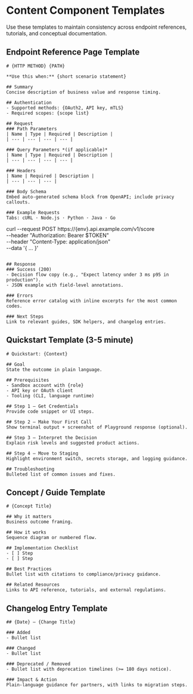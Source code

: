 # Content Component Templates

Use these templates to maintain consistency across endpoint references, tutorials, and conceptual documentation.

## Endpoint Reference Page Template

```
# {HTTP METHOD} {PATH}

**Use this when:** {short scenario statement}

## Summary
Concise description of business value and response timing.

## Authentication
- Supported methods: {OAuth2, API key, mTLS}
- Required scopes: {scope list}

## Request
### Path Parameters
| Name | Type | Required | Description |
| --- | --- | --- | --- |

### Query Parameters *(if applicable)*
| Name | Type | Required | Description |
| --- | --- | --- | --- |

### Headers
| Name | Required | Description |
| --- | --- | --- |

### Body Schema
Embed auto-generated schema block from OpenAPI; include privacy callouts.

### Example Requests
Tabs: cURL · Node.js · Python · Java · Go

```
curl --request POST https://{env}.api.example.com/v1/score \
  --header "Authorization: Bearer $TOKEN" \
  --header "Content-Type: application/json" \
  --data '{ ... }'
```

## Response
### Success (200)
- Decision flow copy (e.g., "Expect latency under 3 ms p95 in production").
- JSON example with field-level annotations.

### Errors
Reference error catalog with inline excerpts for the most common codes.

### Next Steps
Link to relevant guides, SDK helpers, and changelog entries.
```

## Quickstart Template (3-5 minute)

```
# Quickstart: {Context}

## Goal
State the outcome in plain language.

## Prerequisites
- Sandbox account with {role}
- API key or OAuth client
- Tooling (CLI, language runtime)

## Step 1 — Get Credentials
Provide code snippet or UI steps.

## Step 2 — Make Your First Call
Show terminal output + screenshot of Playground response (optional).

## Step 3 — Interpret the Decision
Explain risk levels and suggested product actions.

## Step 4 — Move to Staging
Highlight environment switch, secrets storage, and logging guidance.

## Troubleshooting
Bulleted list of common issues and fixes.
```

## Concept / Guide Template

```
# {Concept Title}

## Why it matters
Business outcome framing.

## How it works
Sequence diagram or numbered flow.

## Implementation Checklist
- [ ] Step
- [ ] Step

## Best Practices
Bullet list with citations to compliance/privacy guidance.

## Related Resources
Links to API reference, tutorials, and external regulations.
```

## Changelog Entry Template

```
## {Date} — {Change Title}

### Added
- Bullet list

### Changed
- Bullet list

### Deprecated / Removed
- Bullet list with deprecation timelines (>= 180 days notice).

### Impact & Action
Plain-language guidance for partners, with links to migration steps.
```
